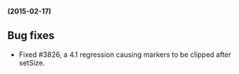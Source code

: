 **(2015-02-17)**
        

## Bug fixes 
- Fixed #3826, a 4.1 regression causing markers to be clipped after setSize.